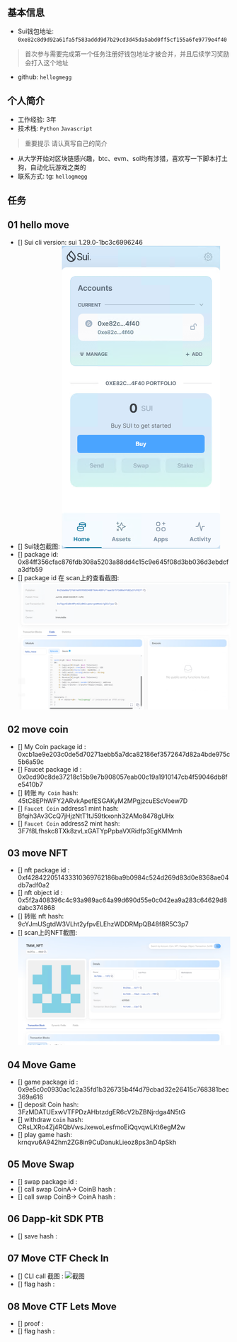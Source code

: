 ## 基本信息
- Sui钱包地址: `0xe82c8d9d92a61fa5f583addd9d7b29cd3d45da5abd0ff5cf155a6fe9779e4f40`
> 首次参与需要完成第一个任务注册好钱包地址才被合并，并且后续学习奖励会打入这个地址
- github: `hellogmegg`

## 个人简介
- 工作经验: 3年
- 技术栈: `Python` `Javascript`
> 重要提示 请认真写自己的简介
- 从大学开始对区块链感兴趣，btc、evm、sol均有涉猎，喜欢写一下脚本打土狗，自动化玩游戏之类的
- 联系方式: tg: `hellogmegg` 

## 任务

##   01 hello move  
- [] Sui cli version: sui 1.29.0-1bc3c6996246
- [] Sui钱包截图: ![Sui钱包截图](./images/sui.png)
- [] package id: 0x84ff356cfac876fdb308a5203a88dd4c15c9e645f08d3bb036d3ebdcfa3dfb59
- [] package id 在 scan上的查看截图:![Scan截图](./images/packageid.png)

##   02 move coin
- [] My Coin package id : 0xcb1ae9e203c0de5d70271aebb5a7dca82186ef3572647d82a4bde975c5b6a59c
- [] Faucet package id : 0x0cd90c8de37218c15b9e7b908057eab00c19a1910147cb4f59046db8fe5410b7
- [] 转账 `My Coin` hash: 45tC8EPhWFY2ARvkApefESGAKyM2MPgjzcuEScVoew7D
- [] `Faucet Coin` address1 mint hash: Bfqih3Av3CcQ7jHjzNtT1tJ59tkxonh32AMo8478gUHx
- [] `Faucet Coin` address2 mint hash: 3F7f8Lfhskc8TXk8zvLxGATYpPpbaVXRidfp3EgKMMmh

##   03 move NFT
- [] nft package id : 0xf428422051433310369762186ba9b0984c524d269d83d0e8368ae04db7adf0a2
- [] nft object id : 0x5f2a408396c4c93a989ac64a99d690d55e0c042ea9a283c64629d8dabc374868
- [] 转账 nft  hash: 9cYJmUSgtdW3VLht2yfpvELEhzWDDRMpQB48f8R5C3p7
- [] scan上的NFT截图:![Scan截图](./images/nft.png)

##   04 Move Game
- [] game package id : 0x9e5c0c0930ac1c2a35fd1b326735b4f4d79cbad32e26415c768381bec369a616
- [] deposit Coin hash: 3FzMDATUExwVTFPDzAHbtzdgER6cV2bZBNjrdga4N5tG
- [] withdraw `Coin` hash: CRsLXRo4Zj4RQbVwsJxewoLesfmoEiQqvqwLKt6egM2w
- [] play game hash: krnqvu6A942hm2ZG8in9CuDanukLieoz8ps3nD4pSkh

##   05 Move Swap
- [] swap package id :
- [] call swap CoinA-> CoinB  hash :
- [] call swap CoinB-> CoinA  hash :

##   06 Dapp-kit SDK PTB
- [] save hash :

##   07 Move CTF Check In
- [] CLI call 截图 : ![截图](./images/你的图片地址)
- [] flag hash :

##   08 Move CTF Lets Move
- [] proof : 
- [] flag hash :
